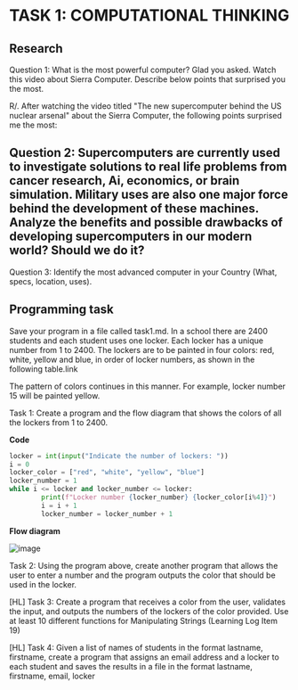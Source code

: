 # TASK 1: COMPUTATIONAL THINKING

## Research

Question 1: What is the most powerful computer? Glad you asked. Watch this video about Sierra Computer. Describe below points that surprised you the most.

R/. After watching the video titled "The new supercomputer behind the US nuclear arsenal" about the Sierra Computer, the following points surprised me the most:

Question 2: Supercomputers are currently used to investigate solutions to real life problems from cancer research, Ai, economics, or brain simulation. Military uses are also one major force behind the development of these machines. Analyze the benefits and possible drawbacks of developing supercomputers in our modern world? Should we do it?
-

Question 3: Identify the most advanced computer in your Country (What, specs, location, uses). 


## Programming task

Save your program in a file called task1.md. In a school there are 2400 students and each student uses one locker. Each locker has a unique number from 1 to 2400. The lockers are to be painted in four colors: red, white, yellow and blue, in order of locker numbers, as shown in the following table.link

The pattern of colors continues in this manner. For example, locker number 15 will be painted yellow.

Task 1: Create a program and the flow diagram that shows the colors of all the lockers from 1 to 2400.

**Code**

```.py
locker = int(input("Indicate the number of lockers: "))
i = 0
locker_color = ["red", "white", "yellow", "blue"]
locker_number = 1
while i <= locker and locker_number <= locker:
        print(f"Locker number {locker_number} {locker_color[i%4]}")
        i = i + 1
        locker_number = locker_number + 1
```
**Flow diagram**

![image](https://user-images.githubusercontent.com/111761417/189787590-e5f9991d-3c8c-44b3-b70a-a68f1fabd2a6.png)

Task 2: Using the program above, create another program that allows the user to enter a number and the program outputs the color that should be used in the locker.



[HL] Task 3: Create a program that receives a color from the user, validates the input,  and outputs the numbers of the lockers of the color provided. Use at least 10 different functions for Manipulating Strings (Learning Log Item 19)

[HL] Task 4: Given a list of names of students in the format lastname, firstname, create a program that assigns an email address and a locker to each student and saves the results in a file in the format lastname, firstname, email, locker 

